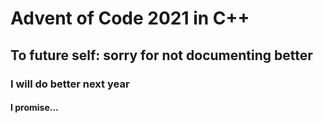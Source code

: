# Advent of Code 2021 in C++
## To future self: sorry for not documenting better
### I will do better next year
#### I promise...
